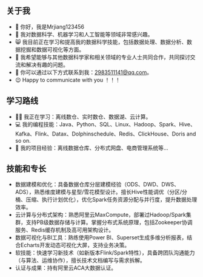 ## 关于我

* 👋 你好，我是Mrjiang123456
* 👀 我对数据科学、机器学习和人工智能等领域非常感兴趣。
* 😸 我目前正在学习和提高我的数据科学技能，包括数据处理、数据分析、数据挖掘和数据可视化等方面。
* 💖 我希望能够与其他数据科学家和相关领域的专业人士共同合作，共同探讨交流和解决有趣的问题。
* 📧 你可以通过以下方式联系到我：2983511141@qq.com。
* 😉 Happy to communicate with you ！！！

## 学习路线

- 🧑‍💻 我正在学习：离线数仓、实时数仓、数据湖、云计算。
- 💻 我的编程技能：Java、Python、SQL、Linux、Hadoop、Spark、Hive、Kafka、Flink、Datax、Dolphinschedule、Redis、ClickHouse、Doris and so on.
- 📃 我的项目经验：离线数据仓库、分布式网盘、电商管理系统等…

## 技能和专长

- 数据建模和优化：具备数据仓库分层建模经验（ODS、DWD、DWS、ADS），熟悉维度建模与星型/雪花模型设计。擅长Hive性能调优（分区/分桶、压缩、执行计划优化），优化Spark任务资源分配与并行度，提升数据处理效率。
- 云计算与分布式架构：熟悉阿里云MaxCompute，部署过Hadoop/Spark集群，支持PB级数据存储与计算。掌握分布式系统原理，包括Zookeeper协调服务、Redis缓存机制及高可用架构设计。
- 数据可视化与BI工具：熟练使用Power BI、Superset生成多维分析报表，结合Echarts开发动态可视化大屏，支持业务决策。
- 软技能：快速学习新技术（如新版本Flink/Spark特性），具备跨团队沟通能力（与算法、运维协作），擅长技术文档编写与需求拆解。
- 认证与成果：持有阿里云ACA大数据认证。

